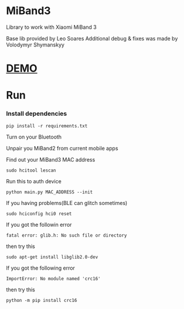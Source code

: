 # MiBand3
Library to work with Xiaomi MiBand 3

Base lib provided by Leo Soares
Additional debug & fixes was made by Volodymyr Shymanskyy

# <a href="https://www.youtube.com/watch?v=9TL2qmBpVms" target="_blank">DEMO</a>


# Run

### Install dependencies

`pip install -r requirements.txt`

Turn on your Bluetooth

Unpair you MiBand2 from current mobile apps

Find out your MiBand3 MAC address

```sudo hcitool lescan```

Run this to auth device

```python main.py MAC_ADDRESS --init```

If you having problems(BLE can glitch sometimes)

```sudo hciconfig hci0 reset```


If you got the followin error

```fatal error: glib.h: No such file or directory```

then try this 

```sudo apt-get install libglib2.0-dev```

If you got the following error

```ImportError: No module named 'crc16'```

then try this 

```python -m pip install crc16```
